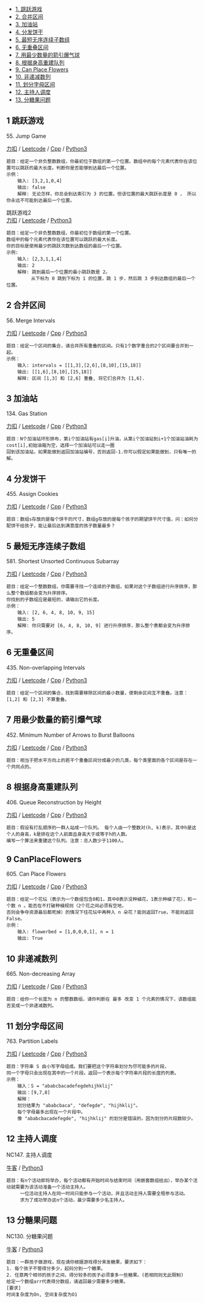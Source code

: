 <!-- GFM-TOC -->
* [1. 跳跃游戏](#1-跳跃游戏)
* [2. 合并区间](#2-合并区间)
* [3. 加油站](#3-加油站)
* [4. 分发饼干](#4-分发饼干)
* [5. 最短无序连续子数组](#5-最短无序连续子数组)
* [6. 无重叠区间](#6-无重叠区间)
* [7. 用最少数量的箭引爆气球](#7-用最少数量的箭引爆气球)
* [8. 根据身高重建队列](#8-根据身高重建队列)
* [9. Can Place Flowers](#9-CanPlaceFlowers)
* [10. 非递减数列](#10-非递减数列)
* [11. 划分字母区间](#11-划分字母区间)
* [12. 主持人调度](#12-主持人调度)
* [13. 分糖果问题](#13-分糖果问题)
<!-- GFM-TOC -->

## 1 跳跃游戏
55\. Jump Game

[力扣](https://leetcode-cn.com/problems/jump-game/) / [Leetcode](https://leetcode.com/problems/jump-game/) / [Cpp](../algo_10_greedy/L55-m.cpp) / [Python3](../python-algorithm/algo_10_greedy/L55-m.py)
```
题目：给定一个非负整数数组，你最初位于数组的第一个位置。数组中的每个元素代表你在该位置可以跳跃的最大长度。判断你是否能够到达最后一个位置。
示例：
    输入: [3,2,1,0,4]
    输出: false
    解释: 无论怎样，你总会到达索引为 3 的位置。但该位置的最大跳跃长度是 0 ， 所以你永远不可能到达最后一个位置。
```

跳跃游戏2   
[力扣](https://leetcode-cn.com/problems/jump-game-ii/) / [Leetcode](https://leetcode.com/problems/jump-game-ii/)  / [Python3](../python-algorithm/algo_10_greedy/L45-h.py)
```
题目：给定一个非负整数数组，你最初位于数组的第一个位置。
数组中的每个元素代表你在该位置可以跳跃的最大长度。
你的目标是使用最少的跳跃次数到达数组的最后一个位置。
示例:
    输入: [2,3,1,1,4]
    输出: 2
    解释: 跳到最后一个位置的最小跳跃数是 2。
         从下标为 0 跳到下标为 1 的位置，跳 1 步，然后跳 3 步到达数组的最后一个位置。
```


## 2 合并区间
56\. Merge Intervals

[力扣](https://leetcode-cn.com/problems/merge-intervals/) / [Leetcode](https://leetcode.com/problems/merge-intervals/) / [Cpp](../algo_10_greedy/L56-m.cpp) / [Python3](../python-algorithm/algo_10_greedy/L56-m.py)
```
题目：给定一个区间的集合，请合并所有重叠的区间。只有1个数字重合的2个区间要合并到一起。
示例：
    输入: intervals = [[1,3],[2,6],[8,10],[15,18]]
    输出: [[1,6],[8,10],[15,18]]
    解释: 区间 [1,3] 和 [2,6] 重叠, 将它们合并为 [1,6].
```

## 3 加油站
134\. Gas Station

[力扣](https://leetcode-cn.com/problems/gas-station/) / [Leetcode](https://leetcode.com/problems/gas-station/) / [Cpp](../algo_10_greedy/L134-m.cpp) / [Python3](../python-algorithm/algo_10_greedy/L134-m.py)
```
题目：N个加油站环形排布，第i个加油站有gas[i]升油，从第i个加油站到i+1个加油站油耗为cost[i],初始油箱为空，选择一个加油站可以走一圈
回到该加油站，如果能做到返回加油站编号，否则返回-1.你可以假定如果能做到，只有唯一的解。
```

## 4 分发饼干
455\. Assign Cookies

[力扣](https://leetcode-cn.com/problems/assign-cookies/) / [Leetcode](https://leetcode.com/problems/assign-cookies/) / [Cpp](../algo_10_greedy/L455.cpp) / [Python3](../python-algorithm/algo_10_greedy/L455-m.py)
```
题目：数组s存放的是每个饼干的尺寸，数组g存放的是每个孩子的期望饼干尺寸值，问：如何分配饼干给孩子，能让最后达到满意度的孩子数量最多？
```

## 5 最短无序连续子数组
581\. Shortest Unsorted Continuous Subarray

[力扣](https://leetcode-cn.com/problems/shortest-unsorted-continuous-subarray/) / [Leetcode](https://leetcode.com/problems/shortest-unsorted-continuous-subarray/) / [Cpp](../algo_10_greedy/L581.cpp) / [Python3](../python-algorithm/algo_10_greedy/L581-m.py)
```
题目：给定一个整数数组，你需要寻找一个连续的子数组，如果对这个子数组进行升序排序，那么整个数组都会变为升序排序。
你找到的子数组应是最短的，请输出它的长度。
示例：
    输入: [2, 6, 4, 8, 10, 9, 15]
    输出: 5
    解释: 你只需要对 [6, 4, 8, 10, 9] 进行升序排序，那么整个表都会变为升序排序。
```

## 6 无重叠区间
435\. Non-overlapping Intervals

[力扣](https://leetcode-cn.com/problems/non-overlapping-intervals/) / [Leetcode](https://leetcode.com/problems/non-overlapping-intervals/) / [Cpp](../algo_10_greedy/L435-m.cpp) / [Python3](../python-algorithm/algo_10_greedy/L435-m.py)
```
题目：给定一个区间的集合，找到需要移除区间的最小数量，使剩余区间互不重叠。注意： [1,2] 和 [2,3] 不算重叠。
```

## 7 用最少数量的箭引爆气球
452\. Minimum Number of Arrows to Burst Balloons	 

[力扣](https://leetcode-cn.com/problems/minimum-number-of-arrows-to-burst-balloons/) / [Leetcode](https://leetcode.com/problems/minimum-number-of-arrows-to-burst-balloons/) / [Cpp](../algo_10_greedy/L452-m.cpp) / [Python3](../python-algorithm/algo_10_greedy/L452-m.py)
```
题目：相当于把水平方向上的若干个重叠区间分成最少的几类，每个类里面的各个区间是存在一个共同点的。
```

## 8 根据身高重建队列  
406\. Queue Reconstruction by Height

[力扣](https://leetcode-cn.com/problems/queue-reconstruction-by-height/) / [Leetcode](https://leetcode.com/problems/queue-reconstruction-by-height/) / [Cpp](../algo_10_greedy/L406-m.cpp) / [Python3](../python-algorithm/algo_10_greedy/L406-m.py)
```
题目：假设有打乱顺序的一群人站成一个队列。 每个人由一个整数对(h, k)表示，其中h是这个人的身高，k是排在这个人前面且身高大于或等于h的人数。 
编写一个算法来重建这个队列。注意：总人数少于1100人。
```

## 9 CanPlaceFlowers
605\. Can Place Flowers

[力扣](https://leetcode-cn.com/problems/can-place-flowers/) / [Leetcode](https://leetcode.com/problems/can-place-flowers/) / [Cpp](../algo_10_greedy/L605.cpp) / [Python3](../python-algorithm/algo_10_greedy/L605-m.py)
```
题目：给定一个花坛（表示为一个数组包含0和1，其中0表示没种植花，1表示种植了花），和一个数 n 。能否在不打破种植规则（2个花之间必须有空地，
否则会争夺资源最后都死掉）的情况下往花坛中再种入 n 朵花？能则返回True，不能则返回False。
示例：
    输入: flowerbed = [1,0,0,0,1], n = 1
    输出: True
```

## 10 非递减数列
665\. Non-decreasing Array

[力扣](https://leetcode-cn.com/problems/non-decreasing-array/) / [Leetcode](https://leetcode.com/problems/non-decreasing-array/) / [Cpp](../algo_10_greedy/L665.cpp) / [Python3](../python-algorithm/algo_10_greedy/L665.py)
```
题目：给你一个长度为 n 的整数数组，请你判断在 最多 改变 1 个元素的情况下，该数组能否变成一个非递减数列。
```

## 11 划分字母区间
763\. Partition Labels

[力扣](https://leetcode-cn.com/problems/partition-labels/) / [Leetcode](https://leetcode.com/problems/partition-labels/) / [Cpp](../algo_10_greedy/L763-m.cpp) / [Python3](../python-algorithm/algo_10_greedy/L763-m.py)
```
题目：字符串 S 由小写字母组成。我们要把这个字符串划分为尽可能多的片段，
同一个字母只会出现在其中的一个片段。返回一个表示每个字符串片段的长度的列表。
示例：
    输入：S = "ababcbacadefegdehijhklij"
    输出：[9,7,8]
    解释：
    划分结果为 "ababcbaca", "defegde", "hijhklij"。
    每个字母最多出现在一个片段中。
    像 "ababcbacadefegde", "hijhklij" 的划分是错误的，因为划分的片段数较少。
```

## 12 主持人调度
NC147\. 主持人调度  

[牛客](https://www.nowcoder.com/practice/4edf6e6d01554870a12f218c94e8a299?tpId=117&&tqId=37857&rp=1&ru=/ta/job-code-high&qru=/ta/job-code-high/question-ranking) / [Python3](../python-algorithm/algo_10_greedy/NC147.py)
```
题目：有n个活动即将举办，每个活动都有开始时间与结束时间（用嵌套数组给出），举办某个活动就需要为该活动准备一个活动主持人。
     一位活动主持人在同一时间只能参与一个活动，并且活动主持人需要全程参与活动。 
     求为了成功举办这n个活动，最少需要多少名主持人。
```

## 13 分糖果问题
NC130\. 分糖果问题   

[牛客](https://www.nowcoder.com/practice/76039109dd0b47e994c08d8319faa352?tpId=117&&tqId=37806&rp=1&ru=/ta/job-code-high&qru=/ta/job-code-high/question-ranking)  / [Python3](../python-algorithm/algo_10_greedy/NC130.py)
```
题目：一群孩子做游戏，现在请你根据游戏得分来发糖果，要求如下：
1. 每个孩子不管得分多少，起码分到一个糖果。
2. 任意两个相邻的孩子之间，得分较多的孩子必须拿多一些糖果。(若相同则无此限制)
给定一个数组arr代表得分数组，请返回最少需要多少糖果。
[要求]
时间复杂度为On, 空间复杂度为O1
```
